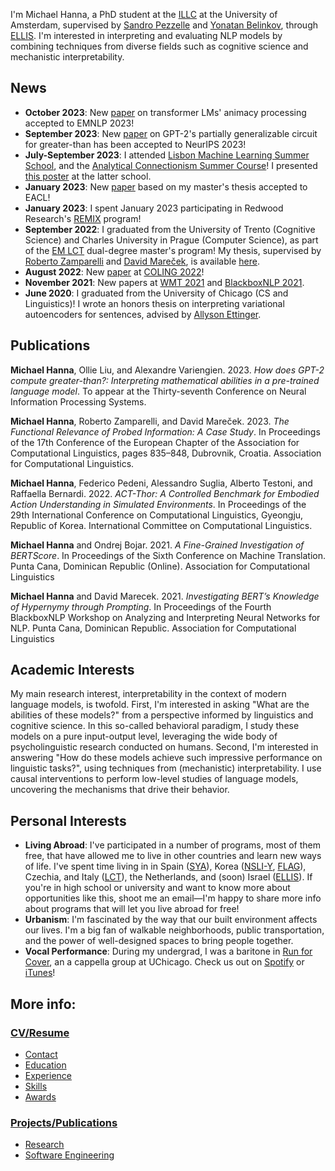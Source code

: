 I'm Michael Hanna, a PhD student at the [ILLC](https://www.illc.uva.nl/) at the University of Amsterdam, supervised by [Sandro Pezzelle](https://sandropezzelle.github.io/) and [Yonatan Belinkov](https://www.cs.technion.ac.il/~belinkov/), through [ELLIS](https://ellis.eu/projects/interpreting-nlp-models-through-the-lens-of-cognition-and-linguistics). I'm interested in interpreting and evaluating NLP models by combining techniques from diverse fields such as cognitive science and mechanistic interpretability.

## News
- **October 2023**: New [paper](https://hannamw.github.io/papers/EMNLP_2023_LM_Animacy.pdf) on transformer LMs' animacy processing accepted to EMNLP 2023!
- **September 2023**: New [paper](http://arxiv.org/abs/2305.00586) on GPT-2's partially generalizable circuit for greater-than has been accepted to NeurIPS 2023!
- **July-September 2023**: I attended [Lisbon Machine Learning Summer School](http://lxmls.it.pt/2023/), and the [Analytical Connectionism Summer Course](https://www.ucl.ac.uk/gatsby/analytical-connectionism-2023)! I presented [this poster](https://hannamw.github.io/papers/ac2023_poster.pdf) at the latter school.
- **January 2023**: New [paper](https://aclanthology.org/2023.eacl-main.58/) based on my master's thesis accepted to EACL!
- **January 2023**: I spent January 2023 participating in Redwood Research's [REMIX](https://www.redwoodresearch.org/remix) program!
- **September 2022**: I graduated from the University of Trento (Cognitive Science) and Charles University in Prague (Computer Science), as part of the [EM LCT](https://lct-master.org/) dual-degree master's program! My thesis, supervised by [Roberto Zamparelli](https://webapps.unitn.it/du/en/Persona/PER0001015/Curriculum) and [David Mareček](https://ufal.mff.cuni.cz/david-marecek), is available [here](https://hannamw.github.io/papers/thesis_michael_hanna.pdf).
- **August 2022**: New [paper](https://aclanthology.org/2022.coling-1.495/) at [COLING 2022](https://coling2022.org/)!
- **November 2021**: New papers at [WMT 2021](https://www.statmt.org/wmt21/pdf/2021.wmt-1.59.pdf) and [BlackboxNLP 2021](https://aclanthology.org/2021.blackboxnlp-1.20/).
- **June 2020**: I graduated from the University of Chicago (CS and Linguistics)! I wrote an honors thesis on interpreting variational autoencoders for sentences, advised by [Allyson Ettinger](https://aetting.github.io/).

## Publications
**Michael Hanna**, Ollie Liu, and Alexandre Variengien. 2023. *How does GPT-2 compute greater-than?: Interpreting mathematical abilities in a pre-trained language model*. To appear at the Thirty-seventh Conference on Neural Information Processing Systems.

**Michael Hanna**, Roberto Zamparelli, and David Mareček. 2023. *The Functional Relevance of Probed Information: A Case Study*. In Proceedings of the 17th Conference of the European Chapter of the Association for Computational Linguistics, pages 835–848, Dubrovnik, Croatia. Association for Computational Linguistics.

**Michael Hanna**, Federico Pedeni, Alessandro Suglia, Alberto Testoni, and Raffaella Bernardi. 2022. *ACT-Thor: A Controlled Benchmark for Embodied Action Understanding in Simulated Environments*. In Proceedings of the 29th International Conference on Computational Linguistics, Gyeongju, Republic of Korea. International Committee on Computational Linguistics.

**Michael Hanna** and Ondrej Bojar. 2021. *A Fine-Grained Investigation of BERTScore*. In Proceedings of the Sixth Conference on Machine Translation. Punta Cana, Dominican Republic (Online). Association for Computational Linguistics

**Michael Hanna** and David Marecek. 2021. *Investigating BERT’s Knowledge of Hypernymy through Prompting*. In Proceedings of the Fourth BlackboxNLP Workshop on Analyzing and Interpreting Neural Networks for NLP. Punta Cana, Dominican Republic. Association for Computational Linguistics

## Academic Interests
My main research interest, interpretability in the context of modern language models, is twofold. First, I'm interested in asking "What are the abilities of these models?" from a perspective informed by linguistics and cognitive science. In this so-called behavioral paradigm, I study these models on a pure input-output level, leveraging the wide body of psycholinguistic research conducted on humans. Second, I'm interested in answering "How do these models achieve such impressive performance on linguistic tasks?", using techniques from (mechanistic) interpretability. I use causal interventions to perform low-level studies of language models, uncovering the mechanisms that drive their behavior.

## Personal Interests
- **Living Abroad**: I've participated in a number of programs, most of them free, that have allowed me to live in other countries and learn new ways of life. I've spent time living in in Spain ([SYA](https://www.sya.org/)), Korea ([NSLI-Y](https://www.nsliforyouth.org/), [FLAG](https://study-abroad.uchicago.edu/summer-grant/foreign-language-acquisition-grant-flag)), Czechia, and Italy ([LCT](https://lct-master.org/)), the Netherlands, and (soon) Israel ([ELLIS](https://ellis.eu/)). If you're in high school or university and want to know more about opportunities like this, shoot me an email—I'm happy to share more info about programs that will let you live abroad for free!
- **Urbanism**: I'm fascinated by the way that our built environment affects our lives. I'm a big fan of walkable neighborhoods, public transportation, and the power of well-designed spaces to bring people together.
- **Vocal Performance**: During my undergrad, I was a baritone in [Run for Cover](http://runforcover.uchicago.edu/), an a cappella group at UChicago. Check us out on [Spotify](https://play.spotify.com/artist/1WN22dBwn6fM3biZufox5W) or [iTunes](https://itunes.apple.com/us/artist/run-for-cover/id848631625)!

## More info:
### [CV/Resume](https://hannamw.github.io/resume/)
- [Contact](https://hannamw.github.io/resume/)
- [Education](https://hannamw.github.io/resume/#education)
- [Experience](https://hannamw.github.io/resume/#experience)
- [Skills](https://hannamw.github.io/resume/#languages)
- [Awards](https://hannamw.github.io/resume/#honors)

### [Projects/Publications](https://hannamw.github.io/projects/#)
- [Research](https://hannamw.github.io/projects/#)
- [Software Engineering](https://hannamw.github.io/projects/#software-engineering-projects)
